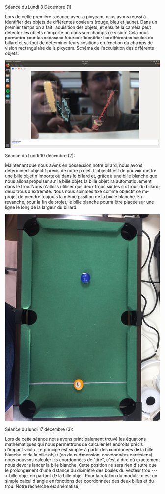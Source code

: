 Séance du Lundi 3 Décembre (1)

Lors de cette première scéance avec la pixycam, nous avons réussi à identifier des objets de différentes couleurs (rouge, bleu et jaune).
Dans un premier temps on a fait l'aquisition des objets, et ensuite la caméra peut détecter les objets n'importe où dans son champs de vision.
Cela nous permettra pour les scéances futures d'identifier les différentes boules de billard et surtout de déterminer leurs positions en fonction du champs de vision rectangulaire de la pixycam.
Schéma de l'acquisition des différents objets:


![PHOTO](https://github.com/AntoineFacq/Billarduino/blob/master/rapports/images/acquisition_tournevis.png)




Séance du Lundi 10 décembre (2):

Maintenant que nous avons en possession notre billard, nous avons déterminer l'objectif précis de notre projet.
L'objectif est de pouvoir mettre une bille objet n'importe où dans le billard et, grâce à une bille blanche que nous allons propulser sur la bille objet, la bille objet ira automatiquement dans le trou.
Nous n'allons utiliser que deux trous sur les six trous du billard; deux trous d'extrémité.
Nous nous sommes fixé comme objectif de mi-projet de prendre toujours la même position de la boule blanche.
En revanche, pour la fin de projet, le bille blanche pourra être placée sur une ligne le long de la largeur du billard.

![PHOTO](https://github.com/AntoineFacq/Billarduino/blob/master/rapports/images/billard_initial.jpg)


Séance du lundi 17 décembre (3):

Lors de cette séance nous avons principalement trouvé les équations mathématiques qui nous permettrons de calculer les endroits précis d'impact voulu. Le principe est simple:
à partir des coordonées de la bille blanche et de la bille objet (en deux dimension, coordonnées cartésiens), nous pouvons calculer les coordonnées de "tire", c'est à dire où exactement nous devons lancer la bille blanche. Cette position ne sera rien d'autre que le prolongement d'une distance du diamètre des boules du vecteur trou ---> bille objet en partant de la bille objet.
Pour la rotation du module, c'est un simple calcul d'angle en fonctions des coordonnées des deux billes et du trou.
Notre recherche est shématisé, 
